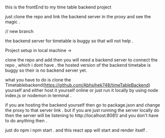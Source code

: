 this is the frontEnd to my time table backend project 

just clone the repo and link the backend server in the proxy and see the magic .

// new branch

the backend server for timetable is buggy so that will not help .

Project setup in local machine -> 

clone the repo and add then you will need a backend server to connect the repo ,  which i dont have . the hosted version of the backend timetabe is buggy so their is no backend server yet.

what you have to do is clone the Timetablebackend(https://github.com/Abhsihek748/timeTableBackend) yourself and either host it yourself online or just run it locally by using node index.js or nodemon in terminal .


if you are hosting the backend yourself then go to package.json and change the proxy to that server link .
but if you are just running the server locally do then the server will be listening to http://localhost:8081/ and you don't have to do anything then .
 
 just do 
 npm i
 npm start  .
 and this react app will start and render itself .
 
